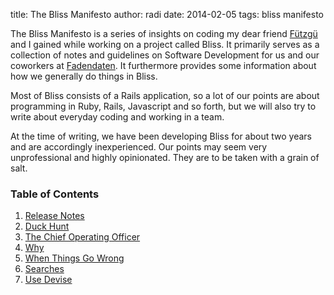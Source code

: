 title: The Bliss Manifesto
author: radi
date: 2014-02-05
tags: bliss manifesto

The Bliss Manifesto is a series of insights on coding my dear friend
[Fützgü](https://github.com/jugglinghobo) and I gained while working on a
project called Bliss. It primarily serves as a collection of notes
and guidelines on Software Development for us and our coworkers at
[Fadendaten](http://www.fadendaten.ch). It furthermore provides some information
about how we generally do things in Bliss.

Most of Bliss consists of a Rails application, so a lot of our points are about
programming in Ruby, Rails, Javascript and so forth, but we will also try to write
about everyday coding and working in a team.

At the time of writing, we have been developing Bliss for about two years and are
accordingly inexperienced. Our points may seem very unprofessional and highly
opinionated. They are to be taken with a grain of salt.

### Table of Contents
1. [Release Notes](/bliss_manifesto/release_notes)
2. [Duck Hunt](/bliss_manifesto/duck_hunt)
3. [The Chief Operating Officer](/bliss_manifesto/the_chief_operating_officer)
4. [Why](bliss_manifesto/why)
5. [When Things Go Wrong](bliss_manifesto/when_things_go_wrong)
6. [Searches](bliss_manifesto/searches)
7. [Use Devise](/bliss_manifesto/use_devise)
